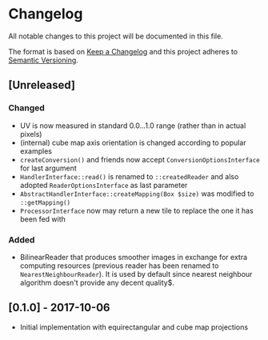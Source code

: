 # Changelog
All notable changes to this project will be documented in this file.

The format is based on [Keep a Changelog](http://keepachangelog.com/en/1.0.0/)
and this project adheres to [Semantic Versioning](http://semver.org/spec/v2.0.0.html).

## [Unreleased]
### Changed
- UV is now measured in standard 0.0...1.0 range (rather than in 
actual pixels)
- (internal) cube map axis orientation is changed according to popular
examples
- `createConversion()` and friends now accept 
`ConversionOptionsInterface` for last argument
- `HandlerInterface::read()` is renamed to `::createdReader` and also
adopted `ReaderOptionsInterface` as last parameter
- `AbstractHandlerInterface::createMapping(Box $size)` was
modified to `::getMapping()`
- `ProcessorInterface` now may return a new tile to replace the one it
has been fed with

### Added
- BilinearReader that produces smoother images in exchange for extra
computing resources (previous reader has been renamed to 
`NearestNeighbourReader`). It is used by default since nearest 
neighbour algorithm doesn't provide any decent quality$.

## [0.1.0] - 2017-10-06
- Initial implementation with equirectangular and cube map projections
